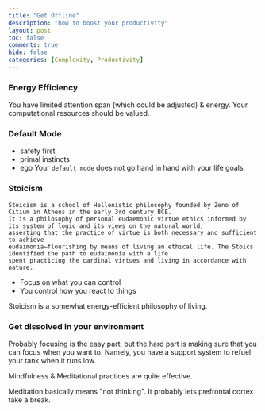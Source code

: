 ```yaml
---
title: "Get Offline"
description: "how to boost your productivity"
layout: post
toc: false
comments: true
hide: false
categories: [Complexity, Productivity]
---
```


### Energy Efficiency

You have limited attention span (which could be adjusted) & energy. Your computational resources should be valued.

### Default Mode

- safety first
- primal instincts
- ego
  Your `default mode` does not go hand in hand with your life goals.

### Stoicism

```
Stoicism is a school of Hellenistic philosophy founded by Zeno of Citium in Athens in the early 3rd century BCE. 
It is a philosophy of personal eudaemonic virtue ethics informed by its system of logic and its views on the natural world, 
asserting that the practice of virtue is both necessary and sufficient to achieve 
eudaimonia—flourishing by means of living an ethical life. The Stoics identified the path to eudaimonia with a life 
spent practicing the cardinal virtues and living in accordance with nature.
```

- Focus on what you can control
- You control how you react to things

Stoicism is a somewhat energy-efficient philosophy of living.

### Get dissolved in your environment

Probably focusing is the easy part, but the hard part is making sure that you can focus when you want to.
Namely, you have a support system to refuel your tank when it runs low.

Mindfulness & Meditational practices are quite effective.

Meditation basically means "not thinking".
It probably lets prefrontal cortex take a break.

